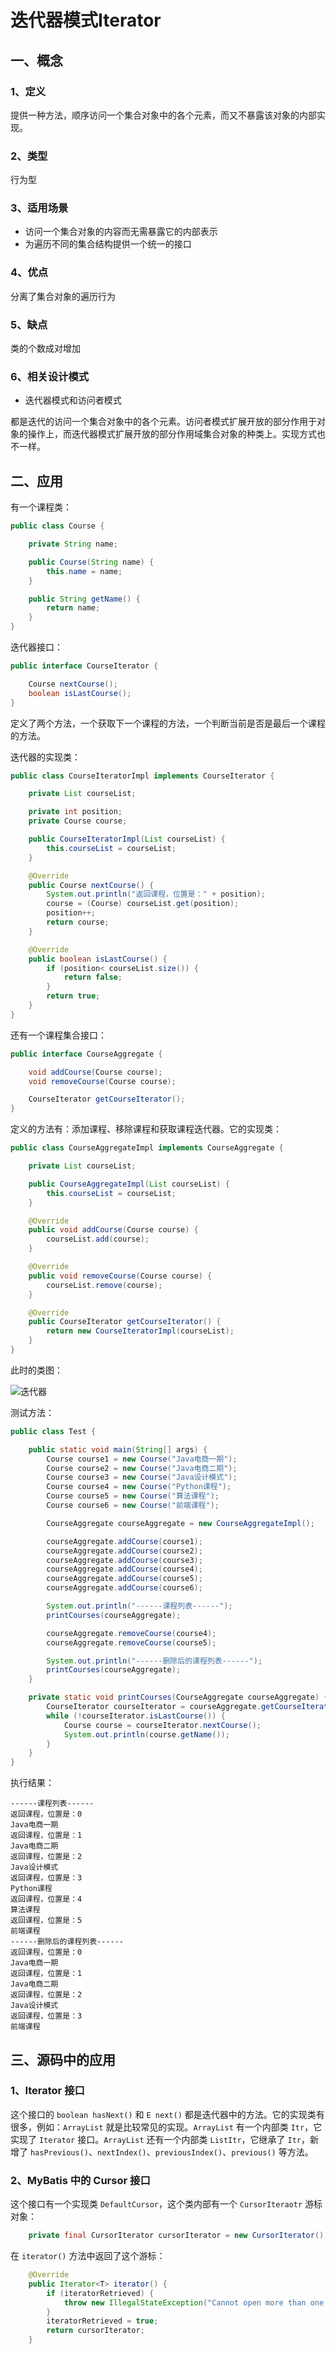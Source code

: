# 迭代器模式Iterator

<Counter :path="'pattern'" :name="'迭代器模式Iterator'"></Counter>

## 一、概念

### 1、定义

提供一种方法，顺序访问一个集合对象中的各个元素，而又不暴露该对象的内部实现。

### 2、类型

行为型

### 3、适用场景

* 访问一个集合对象的内容而无需暴露它的内部表示
* 为遍历不同的集合结构提供一个统一的接口

### 4、优点

分离了集合对象的遍历行为

### 5、缺点

类的个数成对增加

### 6、相关设计模式

* 迭代器模式和访问者模式

都是迭代的访问一个集合对象中的各个元素。访问者模式扩展开放的部分作用于对象的操作上，而迭代器模式扩展开放的部分作用域集合对象的种类上。实现方式也不一样。

## 二、应用

有一个课程类：

```java
public class Course {

    private String name;

    public Course(String name) {
        this.name = name;
    }

    public String getName() {
        return name;
    }
}
```

迭代器接口：

```java
public interface CourseIterator {

    Course nextCourse();
    boolean isLastCourse();
}
```

定义了两个方法，一个获取下一个课程的方法，一个判断当前是否是最后一个课程的方法。

迭代器的实现类：

```java
public class CourseIteratorImpl implements CourseIterator {

    private List courseList;

    private int position;
    private Course course;

    public CourseIteratorImpl(List courseList) {
        this.courseList = courseList;
    }

    @Override
    public Course nextCourse() {
        System.out.println("返回课程，位置是：" + position);
        course = (Course) courseList.get(position);
        position++;
        return course;
    }

    @Override
    public boolean isLastCourse() {
        if (position< courseList.size()) {
            return false;
        }
        return true;
    }
}
```

还有一个课程集合接口：

```java
public interface CourseAggregate {

    void addCourse(Course course);
    void removeCourse(Course course);

    CourseIterator getCourseIterator();
}
```

定义的方法有：添加课程、移除课程和获取课程迭代器。它的实现类：

```java
public class CourseAggregateImpl implements CourseAggregate {

    private List courseList;

    public CourseAggregateImpl(List courseList) {
        this.courseList = courseList;
    }

    @Override
    public void addCourse(Course course) {
        courseList.add(course);
    }

    @Override
    public void removeCourse(Course course) {
        courseList.remove(course);
    }

    @Override
    public CourseIterator getCourseIterator() {
        return new CourseIteratorImpl(courseList);
    }
}
```

此时的类图：

![迭代器](https://yjtravel-public.oss-cn-beijing.aliyuncs.com/my-blog/pattern/iterator.png)

测试方法：

```java
public class Test {

    public static void main(String[] args) {
        Course course1 = new Course("Java电商一期");
        Course course2 = new Course("Java电商二期");
        Course course3 = new Course("Java设计模式");
        Course course4 = new Course("Python课程");
        Course course5 = new Course("算法课程");
        Course course6 = new Course("前端课程");

        CourseAggregate courseAggregate = new CourseAggregateImpl();

        courseAggregate.addCourse(course1);
        courseAggregate.addCourse(course2);
        courseAggregate.addCourse(course3);
        courseAggregate.addCourse(course4);
        courseAggregate.addCourse(course5);
        courseAggregate.addCourse(course6);

        System.out.println("------课程列表------");
        printCourses(courseAggregate);

        courseAggregate.removeCourse(course4);
        courseAggregate.removeCourse(course5);

        System.out.println("------删除后的课程列表------");
        printCourses(courseAggregate);
    }

    private static void printCourses(CourseAggregate courseAggregate) {
        CourseIterator courseIterator = courseAggregate.getCourseIterator();
        while (!courseIterator.isLastCourse()) {
            Course course = courseIterator.nextCourse();
            System.out.println(course.getName());
        }
    }
}
```

执行结果：

```console
------课程列表------
返回课程，位置是：0
Java电商一期
返回课程，位置是：1
Java电商二期
返回课程，位置是：2
Java设计模式
返回课程，位置是：3
Python课程
返回课程，位置是：4
算法课程
返回课程，位置是：5
前端课程
------删除后的课程列表------
返回课程，位置是：0
Java电商一期
返回课程，位置是：1
Java电商二期
返回课程，位置是：2
Java设计模式
返回课程，位置是：3
前端课程
```

## 三、源码中的应用

### 1、Iterator 接口

这个接口的 `boolean hasNext()` 和 `E next()` 都是迭代器中的方法。它的实现类有很多，例如：`ArrayList` 就是比较常见的实现。`ArrayList` 有一个内部类 `Itr`，它实现了 `Iterator` 接口。`ArrayList` 还有一个内部类 `ListItr`，它继承了 `Itr`，新增了 `hasPrevious()`、`nextIndex()`、`previousIndex()`、`previous()` 等方法。

### 2、MyBatis 中的 Cursor 接口

这个接口有一个实现类 `DefaultCursor`，这个类内部有一个 `CursorIteraotr` 游标对象：

```java
    private final CursorIterator cursorIterator = new CursorIterator();
```

在 `iterator()` 方法中返回了这个游标：

```java
    @Override
    public Iterator<T> iterator() {
        if (iteratorRetrieved) {
            throw new IllegalStateException("Cannot open more than one iterator on a Cursor");
        }
        iteratorRetrieved = true;
        return cursorIterator;
    }
```

<Valine></Valine>